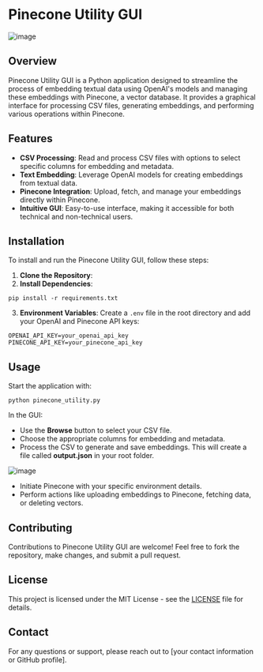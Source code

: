 # Pinecone Utility GUI

![image](https://github.com/KernAlan/pineconegui/assets/63753020/ab675ce8-f546-4951-b7d7-ec2e31f9ad43)

## Overview
Pinecone Utility GUI is a Python application designed to streamline the process of embedding textual data using OpenAI's models and managing these embeddings with Pinecone, a vector database. It provides a graphical interface for processing CSV files, generating embeddings, and performing various operations within Pinecone.

## Features
- **CSV Processing**: Read and process CSV files with options to select specific columns for embedding and metadata.
- **Text Embedding**: Leverage OpenAI models for creating embeddings from textual data.
- **Pinecone Integration**: Upload, fetch, and manage your embeddings directly within Pinecone.
- **Intuitive GUI**: Easy-to-use interface, making it accessible for both technical and non-technical users.

## Installation

To install and run the Pinecone Utility GUI, follow these steps:

1. **Clone the Repository**:
2. **Install Dependencies**:
```
pip install -r requirements.txt
```
3. **Environment Variables**: Create a `.env` file in the root directory and add your OpenAI and Pinecone API keys:
```
OPENAI_API_KEY=your_openai_api_key
PINECONE_API_KEY=your_pinecone_api_key
```

## Usage
Start the application with:
```
python pinecone_utility.py
```

In the GUI:
- Use the **Browse** button to select your CSV file.
- Choose the appropriate columns for embedding and metadata.
- Process the CSV to generate and save embeddings. This will create a file called **output.json** in your root folder.

![image](https://github.com/KernAlan/pineconegui/assets/63753020/0bb6deec-d3d8-422b-9d5d-9fefa7c14819)

- Initiate Pinecone with your specific environment details.
- Perform actions like uploading embeddings to Pinecone, fetching data, or deleting vectors.

## Contributing
Contributions to Pinecone Utility GUI are welcome! Feel free to fork the repository, make changes, and submit a pull request.

## License
This project is licensed under the MIT License - see the [LICENSE](LICENSE) file for details.

## Contact
For any questions or support, please reach out to [your contact information or GitHub profile].
